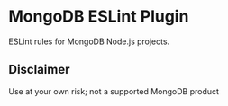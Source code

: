 # MongoDB ESLint Plugin

ESLint rules for MongoDB Node.js projects.

## Disclaimer

Use at your own risk; not a supported MongoDB product

